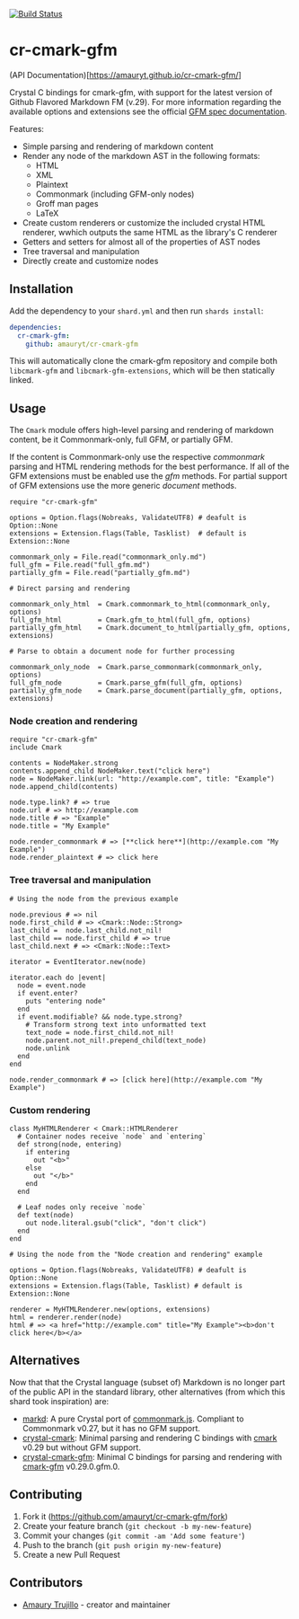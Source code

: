 [![Build Status](https://travis-ci.org/amauryt/cr-cmark-gfm.svg?branch=master)](https://travis-ci.org/amauryt/cr-cmark-gfm)

# cr-cmark-gfm

(API Documentation)[https://amauryt.github.io/cr-cmark-gfm/]

Crystal C bindings for cmark-gfm, with support for the latest version of Github Flavored Markdown FM (v.29). For more information regarding the available options and extensions see the official [GFM spec documentation](https://github.github.com/gfm/).


Features:

  - Simple parsing and rendering of markdown content
  - Render any node of the markdown AST in the following formats:
    - HTML
    - XML
    - Plaintext
    - Commonmark (including GFM-only nodes)
    - Groff man pages
    - LaTeX
  - Create custom renderers or customize the included crystal HTML renderer, wwhich outputs the same HTML as the library's C renderer
  - Getters and setters for almost all of the properties of AST nodes
  - Tree traversal and manipulation
  - Directly create and customize nodes

## Installation

Add the dependency to your `shard.yml` and then run `shards install`:

```yaml
dependencies:
  cr-cmark-gfm:
    github: amauryt/cr-cmark-gfm
```

This will automatically clone the cmark-gfm repository and compile both `libcmark-gfm` and `libcmark-gfm-extensions`, which will be then statically linked.

## Usage

The `Cmark` module offers high-level parsing and rendering of markdown content, be it Commonmark-only, full GFM, or partially GFM.

If the content is Commonmark-only use the respective _commonmark_  parsing and HTML rendering methods for the best performance. If all of the GFM extensions must be enabled use the _gfm_ methods. For partial support of GFM extensions use the more generic _document_ methods.

```crystal
require "cr-cmark-gfm"

options = Option.flags(Nobreaks, ValidateUTF8) # deafult is Option::None
extensions = Extension.flags(Table, Tasklist)  # default is Extension::None

commonmark_only = File.read("commonmark_only.md")
full_gfm = File.read("full_gfm.md")
partially_gfm = File.read("partially_gfm.md")

# Direct parsing and rendering

commonmark_only_html  = Cmark.commonmark_to_html(commonmark_only, options)
full_gfm_html         = Cmark.gfm_to_html(full_gfm, options)
partially_gfm_html    = Cmark.document_to_html(partially_gfm, options, extensions)

# Parse to obtain a document node for further processing

commonmark_only_node  = Cmark.parse_commonmark(commonmark_only, options)
full_gfm_node         = Cmark.parse_gfm(full_gfm, options)
partially_gfm_node    = Cmark.parse_document(partially_gfm, options, extensions)
```

### Node creation and rendering

```crystal
require "cr-cmark-gfm"
include Cmark

contents = NodeMaker.strong
contents.append_child NodeMaker.text("click here")
node = NodeMaker.link(url: "http://example.com", title: "Example")
node.append_child(contents)

node.type.link? # => true
node.url # => http://example.com
node.title # => "Example"
node.title = "My Example"

node.render_commonmark # => [**click here**](http://example.com "My Example")
node.render_plaintext # => click here
```

### Tree traversal and manipulation

```crystal
# Using the node from the previous example

node.previous # => nil
node.first_child # => <Cmark::Node::Strong>
last_child =  node.last_child.not_nil!
last_child == node.first_child # => true
last_child.next # => <Cmark::Node::Text>

iterator = EventIterator.new(node)

iterator.each do |event|
  node = event.node
  if event.enter?
    puts "entering node"
  end
  if event.modifiable? && node.type.strong?
    # Transform strong text into unformatted text
    text_node = node.first_child.not_nil!
    node.parent.not_nil!.prepend_child(text_node)
    node.unlink
  end
end

node.render_commonmark # => [click here](http://example.com "My Example")
```

### Custom rendering
```crystal
class MyHTMLRenderer < Cmark::HTMLRenderer
  # Container nodes receive `node` and `entering`
  def strong(node, entering)
    if entering
      out "<b>"
    else
      out "</b>"
    end
  end

  # Leaf nodes only receive `node`
  def text(node)
    out node.literal.gsub("click", "don't click")
  end
end

# Using the node from the "Node creation and rendering" example

options = Option.flags(Nobreaks, ValidateUTF8) # deafult is Option::None
extensions = Extension.flags(Table, Tasklist) # default is Extension::None

renderer = MyHTMLRenderer.new(options, extensions)
html = renderer.render(node)
html # => <a href="http://example.com" title="My Example"><b>don't click here</b></a>
```

## Alternatives

Now that that the Crystal language (subset of) Markdown is no longer part of the public API in the standard library, other alternatives (from which this shard took inspiration) are:

* [markd](https://github.com/icyleaf/markd): A pure Crystal port of [commonmark.js](https://github.com/jgm/commonmark.js). Compliant to Commonmark v0.27, but it has no GFM support.
* [crystal-cmark](https://github.com/ysbaddaden/crystal-cmark): Minimal parsing and rendering C bindings with [cmark](https://github.com/commonmark/cmark) v0.29 but without GFM support.
* [crystal-cmark-gfm](https://github.com/mamantoha/crystal-cmark-gfm): Minimal C bindings for parsing and rendering with [cmark-gfm](https://github.com/github/cmark-gfm) v0.29.0.gfm.0.

## Contributing

1. Fork it (<https://github.com/amauryt/cr-cmark-gfm/fork>)
2. Create your feature branch (`git checkout -b my-new-feature`)
3. Commit your changes (`git commit -am 'Add some feature'`)
4. Push to the branch (`git push origin my-new-feature`)
5. Create a new Pull Request

## Contributors

- [Amaury Trujillo](https://github.com/amauryt) - creator and maintainer